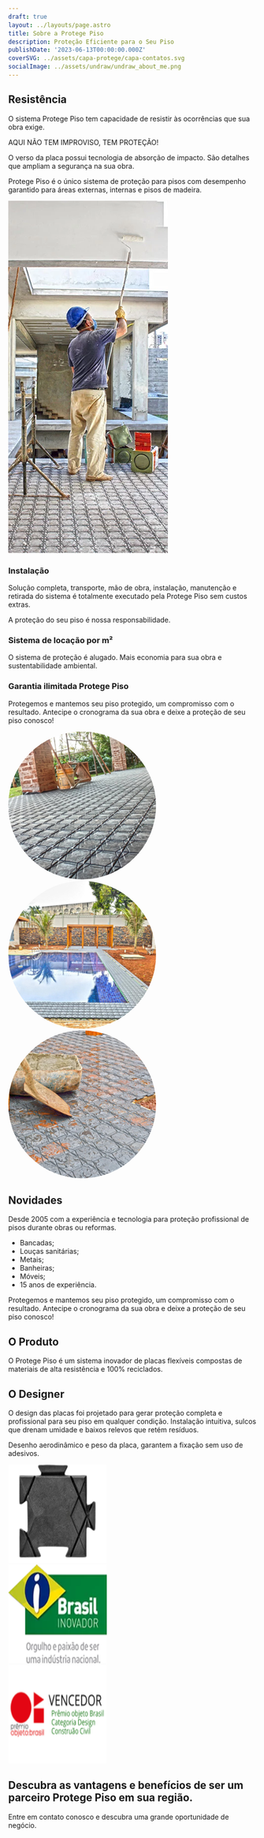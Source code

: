 ```yaml
---
draft: true
layout: ../layouts/page.astro
title: Sobre a Protege Piso
description: Proteção Eficiente para o Seu Piso
publishDate: '2023-06-13T00:00:00.000Z' 
coverSVG: ../assets/capa-protege/capa-contatos.svg
socialImage: ../assets/undraw/undraw_about_me.png
---
```


<style>
  .imagen-redonda {
    border-radius: 50%;
  }
</style>

<main class="container mx-auto p-4">
  <!-- Seção Resistência -->
  <section class="section mb-2">
    <div class="flex flex-col lg:flex-row items-center bg-gray-100">
      <!-- Texto -->
      <div class="p-4 lg:w-1/2">
        <h2 class="text-3xl font-bold mb-2 text-green-900 dark:text-green-500">Resistência</h2>
        <p class="text-lg text-black dark:text-gray-300 mb-2">O sistema Protege Piso tem capacidade de resistir às ocorrências que sua obra exige.</p>
        <p class="text-lg text-black dark:text-gray-300 mb-2">AQUI NÃO TEM IMPROVISO, TEM PROTEÇÃO!</p>
        <p class="text-lg text-black dark:text-gray-300 mb-2">O verso da placa possui tecnologia de absorção de impacto. São detalhes que ampliam a segurança na sua obra.</p>
        <p class="text-lg text-black dark:text-gray-300 mb-2">Protege Piso é o único sistema de proteção para pisos com desempenho garantido para áreas externas, internas e pisos de madeira.</p>
      </div>
      <!-- Imagem -->
      <div class="p-4 lg:w-1/2">
        <img src="src/assets/capa-protege/pintor.png" alt="pintor" class="max-h-80 lg:max-h-full object-cover rounded-lg">
      </div>
    </div>
  </section>

  <!-- Seção Instalação -->
  <section class="section mb-2">
    <div class="p-4">
      <h3 class="text-2xl font-bold mb-2 text-green-900 dark:text-green-500">Instalação</h3>
      <p class="text-lg text-black dark:text-gray-300 mb-2">Solução completa, transporte, mão de obra, instalação, manutenção e retirada do sistema é totalmente executado pela Protege Piso sem custos extras.</p>
      <p class="text-lg text-black dark:text-gray-300 mb-2">A proteção do seu piso é nossa responsabilidade.</p>
    </div>
  </section>

  <!-- Seção Sistema de locação por m² -->
  <section class="section mb-2 bg-gray-100">
    <div class="p-4 bg-gray">
      <h3 class="text-2xl font-bold mb-2 text-green-900 dark:text-green-500">Sistema de locação por m²</h3>
      <p class="text-lg text-black dark:text-gray-300 mb-2">O sistema de proteção é alugado. Mais economia para sua obra e sustentabilidade ambiental.</p>
    </div>
  </section>

  <!-- Seção Garantia ilimitada Protege Piso -->
  <section class="section mb-2">
    <div class="p-4">
      <h3 class="text-2xl font-bold mb-2 text-green-900 dark:text-green-500">Garantia ilimitada Protege Piso</h3>
      <p class="text-lg text-black dark:text-gray-300 mb-2">Protegemos e mantemos seu piso protegido, um compromisso com o resultado. Antecipe o cronograma da sua obra e deixe a proteção de seu piso conosco!</p>
    </div>
  </section>

  <!-- Seção com imagens redondas -->
  <section class="section mb-3 ">
    <div class="flex justify-center ">
      <!-- Imagem 1 -->
      <div class="contenedor-imagen mx-4">
        <img src="src/assets/cards/card03.png" alt="Imagem 1" class="imagen-redonda" style="margin-right: 10px;">
      </div>
      <!-- Imagem 2 -->
      <div class="contenedor-imagen mx-4">
        <img src="src/assets/cards/card06.png" alt="Imagem 2" class="imagen-redonda" style="margin-right: 10px;">
      </div>
      <!-- Imagem 3 -->
      <div class="contenedor-imagen mx-4">
        <img src="src/assets/cards/card02.png" alt="Imagem 3" class="imagen-redonda">
      </div>
    </div>
  </section>

  <!-- Seção Novidades -->
  <section class="section mb-2">
    <div class="flex flex-col lg:flex-row items-center">
      <!-- Texto -->
      <div class="p-4 lg:w-1/2">
        <h2 class="text-3xl font-bold mb-2 text-green-900 dark:text-green-500">Novidades</h2>
        <p class="text-lg text-black dark:text-gray-300 mb-2 bg-white-500 p-4 rounded-md">Desde 2005 com a experiência e tecnologia para proteção profissional de pisos durante obras ou reformas.</p>
        <ul class="text-lg text-black dark:text-gray-300 mb-2">
          <li>Bancadas;</li>
          <li>Louças sanitárias;</li>
          <li>Metais;</li>
          <li>Banheiras;</li>
          <li>Móveis;</li>
          <li>15 anos de experiência.</li>
        </ul>
      </div>
      <!-- Aside -->
      <aside class="p-4 lg:w-1/2 bg-green-500 text-white">
        <p class="text-xl">Protegemos e mantemos seu piso protegido, um compromisso com o resultado. Antecipe o cronograma da sua obra e deixe a proteção de seu piso conosco!</p>
      </aside>
    </div>
  </section>

  <!-- Seção Produto e Designer -->
  <section class="section mb-2">
    <div class="flex flex-col lg:flex-row items-center lg:items-start">
      <!-- Texto -->
      <div class="p-4 lg:w-1/2">
        <h2 class="text-3xl font-bold mb-2 text-green-900 dark:text-green-500">O Produto</h2>
        <p class="text-lg text-black dark:text-gray-300 mb-2 bg-white-500 p-4 rounded-md">O Protege Piso é um sistema inovador de placas flexíveis compostas de materiais de alta resistência e 100% reciclados.</p>
      </div>
      <!-- Aside -->
      <div class="p-4 lg:w-1/2">
        <h2 class="text-3xl font-bold mb-2 text-green-900 dark:text-green-500">O Designer</h2>
        <p class="text-lg text-black dark:text-gray-300 mb-2 bg-white-500 p-4 rounded-md">O design das placas foi projetado para gerar proteção completa e profissional para seu piso em qualquer condição. Instalação intuitiva, sulcos que drenam umidade e baixos relevos que retém resíduos.</p>
        <p class="text-lg text-black dark:text-gray-300 mb-2 bg-white-500 p-4 rounded-md">Desenho aerodinâmico e peso da placa, garantem a fixação sem uso de adesivos.</p>
      </div>
    </div>
  </section>

  <!-- Seção com imagens pequenas e quadradas -->
  <section class="section mb-3">
    <div class="flex justify-center">
      <!-- Imagem 1 -->
      <div class="contenedor-imagen mx-4">
        <img src="src/assets/selos/protepiso.png" alt="Peça de Proteção de Piso" class="imagen-quadrada" style="width: 200px; height: 200px;">
      </div>
      <!-- Imagem 2 -->
      <div class="contenedor-imagen mx-4">
        <img src="src/assets/selos/selobr.png" alt="Selo BR" class="imagen-quadrada" style="width: 200px; height: 200px;">
      </div>
      <!-- Imagem 3 -->
      <div class="contenedor-imagen mx-4">
        <img src="src/assets/selos/selo-vencedor.png" alt="Selo Prêmio Designer" class="imagen-quadrada" style="width: 200px; height: 200px;">
      </div>
    </div>
  </section>
</main>

<div class="flex justify-center items-center bg-green-500 text-white py-8">
  <div class="text-center">
    <h2 class="text-2xl font-medium mb-4">Descubra as vantagens e benefícios de ser um parceiro Protege Piso em sua região.</h2>
    <p class="text-lg">Entre em contato conosco e descubra uma grande oportunidade de negócio.</p>
  </div>
</div>


